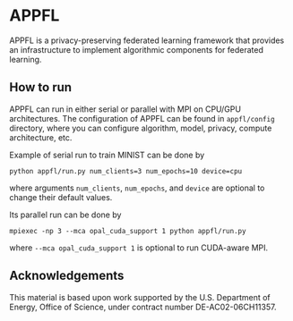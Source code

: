 # APPFL

APPFL is a privacy-preserving federated learning framework that provides an infrastructure to implement algorithmic components for federated learning.

## How to run

APPFL can run in either serial or parallel with MPI on CPU/GPU architectures.
The configuration of APPFL can be found in `appfl/config` directory, where you can configure algorithm, model, privacy, compute architecture, etc.

Example of serial run to train MINIST can be done by

```
python appfl/run.py num_clients=3 num_epochs=10 device=cpu
```

where arguments `num_clients`, `num_epochs`, and `device` are optional to change their default values.

Its parallel run can be done by

```
mpiexec -np 3 --mca opal_cuda_support 1 python appfl/run.py
```

where `--mca opal_cuda_support 1` is optional to run CUDA-aware MPI.

## Acknowledgements

This material is based upon work supported by the U.S. Department of Energy, Office of Science, under contract number DE-AC02-06CH11357.
